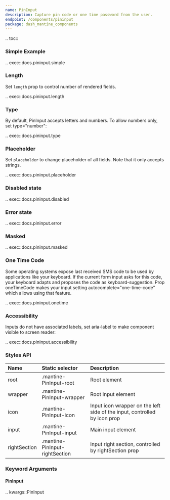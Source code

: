 ```yaml
---
name: PinInput
description: Capture pin code or one time password from the user.
endpoint: /components/pininput
package: dash_mantine_components
---
```


.. toc::

### Simple Example

.. exec::docs.pininput.simple


### Length

Set `length` prop to control number of rendered fields.

.. exec::docs.pininput.length

### Type

By default, PinInput accepts letters and numbers. To allow numbers only, set type="number":

.. exec::docs.pininput.type

### Placeholder
Set `placeholder` to change placeholder of all fields. Note that it only accepts strings.

.. exec::docs.pininput.placeholder

### Disabled state

.. exec::docs.pininput.disabled


### Error state

.. exec::docs.pininput.error


### Masked

.. exec::docs.pininput.masked


### One Time Code
Some operating systems expose last received SMS code to be used by applications like your keyboard. If the current form input asks for this code, your keyboard adapts and proposes the code as keyboard-suggestion. Prop oneTimeCode makes your input setting autocomplete="one-time-code" which allows using that feature.

.. exec::docs.pininput.onetime

### Accessibility
Inputs do not have associated labels, set aria-label to make component visible to screen reader:

.. exec::docs.pininput.accessibility




### Styles API

| Name         | Static selector                | Description                                                               |
|:-------------|:-------------------------------|:--------------------------------------------------------------------------|
| root         | .mantine-PinInput-root         | Root element                                                              |
| wrapper      | .mantine-PinInput-wrapper      | Root Input element                                                        |
| icon         | .mantine-PinInput-icon         | Input icon wrapper on the left side of the input, controlled by icon prop |
| input        | .mantine-PinInput-input        | Main input element                                                        |
| rightSection | .mantine-PinInput-rightSection | Input right section, controlled by rightSection prop                      |


### Keyword Arguments

#### PinInput

.. kwargs::PinInput
